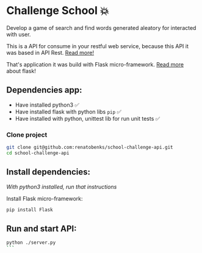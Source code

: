 # Challenge School :collision:

Develop a game of search and find words generated aleatory for interacted with user.

This is a API for consume in your restful web service, because this API it was based in API Rest. 
[Read more!](http://www.drdobbs.com/web-development/restful-web-services-a-tutorial/240169069)

That's application it was build with Flask micro-framework. [Read more](http://flask.pocoo.org/) about flask!

## Dependencies app:
- Have installed python3 :white_check_mark:
- Have installed flask with python libs `pip` :white_check_mark:
- Have installed with python, unittest lib for run unit tests :white_check_mark:

### Clone project

```bash
git clone git@github.com:renatobenks/school-challenge-api.git
cd school-challenge-api
```

## Install dependencies:
_With python3 installed, run that instructions_

Install Flask micro-framework:
```bash
pip install Flask
```

## Run and start API:
````bash
python ./server.py
```
